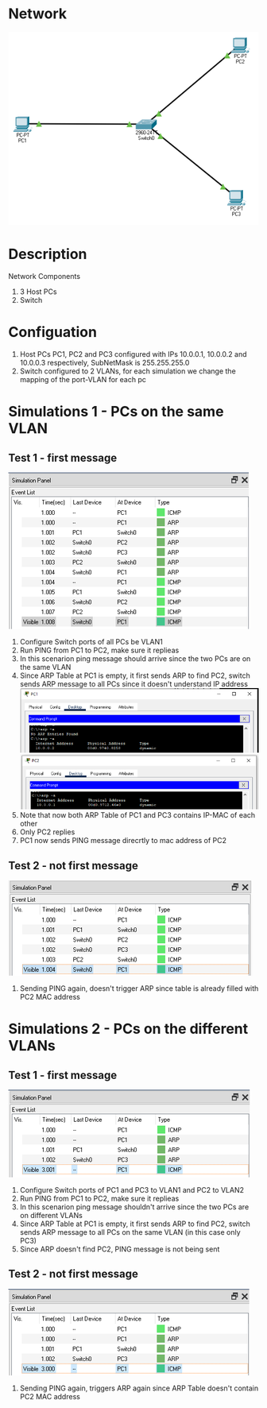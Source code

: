 # Network
![](network.PNG)</br>
# Description
Network Components</br>
1. 3 Host PCs</br>
2. Switch</br>
# Configuation
1. Host PCs PC1, PC2 and PC3 configured with IPs 10.0.0.1, 10.0.0.2 and 10.0.0.3 respectively, SubNetMask is 255.255.255.0</br>
2. Switch configured to 2 VLANs, for each simulation we change the mapping of the port-VLAN for each pc</br>
# Simulations 1 - PCs on the same VLAN
## Test 1 - first message
![](simulation_1_test_1_result_1.PNG)</br>
1. Configure Switch ports of all PCs be VLAN1</br>
2. Run PING from PC1 to PC2, make sure it replieas</br>
3. In this scenarion ping message should arrive since the two PCs are on the same VLAN</br>
4. Since ARP Table at PC1 is empty, it first sends ARP to find PC2, switch sends ARP message to all PCs since it doesn't understand IP address</br>
![](simulation_1_test_1_result_2.PNG)</br>
![](simulation_1_test_1_result_3.PNG)</br>
5. Note that now both ARP Table of PC1 and PC3 contains IP-MAC of each other</br>
6. Only PC2 replies</br>
7. PC1 now sends PING message direcrtly to mac address of PC2</br>
## Test 2 - not first message
![](simulation_1_test_2_result_1.PNG)</br>
1. Sending PING again, doesn't trigger ARP since table is already filled with PC2 MAC address</br>
# Simulations 2 - PCs on the different VLANs
## Test 1 - first message
![](simulation_2_test_1_result_1.PNG)</br>
1. Configure Switch ports of PC1 and PC3 to VLAN1 and PC2 to VLAN2</br>
2. Run PING from PC1 to PC2, make sure it replieas</br>
3. In this scenarion ping message shouldn't arrive since the two PCs are on different VLANs</br>
4. Since ARP Table at PC1 is empty, it first sends ARP to find PC2, switch sends ARP message to all PCs on the same VLAN (in this case only PC3)</br>
5. Since ARP doesn't find PC2, PING message is not being sent</br>
## Test 2 - not first message
![](simulation_2_test_2_result_1.PNG)</br>
1. Sending PING again, triggers ARP again since ARP Table doesn't contain PC2 MAC address</br>
